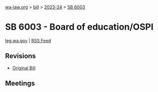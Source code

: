 [wa-law.org](/) > [bill](/bill/) > [2023-24](/bill/2023-24/) > [SB 6003](/bill/2023-24/sb/6003/)

# SB 6003 - Board of education/OSPI
[leg.wa.gov](https://app.leg.wa.gov/billsummary?BillNumber=6003&Year=2023&Initiative=false) | [RSS Feed](./rss.xml)

## Revisions
* [Original Bill](1/)

## Meetings